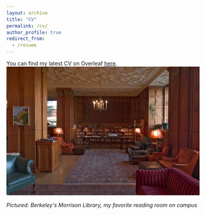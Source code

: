 ```yaml
---
layout: archive
title: "CV"
permalink: /cv/
author_profile: true
redirect_from:
  - /resume
---
```


You can find my latest CV on Overleaf [here](https://www.overleaf.com/read/zsbdrggfppfw).
![](/images/morrison.jpg)

*Pictured: Berkeley's Morrison Library, my favorite reading room on campus* 
